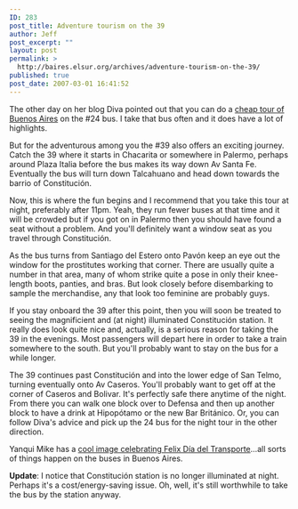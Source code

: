 ```yaml
---
ID: 283
post_title: Adventure tourism on the 39
author: Jeff
post_excerpt: ""
layout: post
permalink: >
  http://baires.elsur.org/archives/adventure-tourism-on-the-39/
published: true
post_date: 2007-03-01 16:41:52
---
```

The other day on her blog Diva pointed out that you can do a <a href="http://bitchtours.blogspot.com/2007/02/tour-for-080.html">cheap tour of Buenos Aires</a> on the #24 bus.  I take that bus often and it does have a lot of highlights. 

But for the  adventurous among you the #39 also offers an exciting journey. Catch the 39 where it starts in Chacarita or somewhere in Palermo, perhaps around Plaza Italia before the bus makes its way down Av Santa Fe. Eventually the bus will turn down Talcahuano and head down towards the barrio of Constitución. 

Now, this is where the fun begins and I recommend that you take this tour at night, preferably after 11pm. Yeah, they run fewer buses at that time and it will be crowded but if you got on in Palermo then you should have found a seat without a problem. And you'll definitely want a window seat as you travel through Constitución.

As the bus turns from Santiago del Estero onto Pavón keep an eye out the window for the prostitutes working that corner. There are usually quite a number in that area, many of whom strike quite a pose in only their knee-length boots, panties, and bras. But look closely before disembarking to sample the merchandise, any that look too feminine are probably guys. 

If you stay onboard the 39 after this point, then you will soon be treated to seeing the magnificient and (at night) illuminated Constitución station. It really does look quite nice and, actually, is a serious reason for taking the 39 in the evenings. Most passengers will depart here in order to take a train somewhere to the south. But you'll probably want to stay on the bus for a while longer.

The 39 continues past Constitución and into the lower edge of San Telmo, turning eventually onto Av Caseros. You'll probably want to get off at the corner of Caseros and Bolivar. It's perfectly safe there anytime of the night. From there you can walk one block over to Defensa and then up another block to have a drink at Hipopótamo or the new Bar Británico. Or, you can follow Diva's advice and pick up the 24 bus for the night tour in the other direction. 

Yanqui Mike has a <a href="http://yanquimike.blogspot.com/2007/03/feliz-da-del-transporte.html">cool image celebrating Felix Día del Transporte</a>...all sorts of things happen on the buses in Buenos Aires. 

<strong>Update</strong>: I notice that Constitución station is no longer illuminated at night. Perhaps it's a cost/energy-saving issue. Oh, well, it's still worthwhile to take the bus by the station anyway.